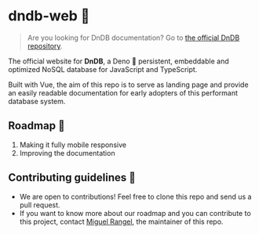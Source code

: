 # dndb-web 🦕

> Are you looking for DnDB documentation? Go to [the official DnDB repository](https://github.com/denyncrawford/dndb).

The official website for **DnDB**, a Deno 🦕 persistent, embeddable and optimized 
NoSQL database for JavaScript and TypeScript.

Built with Vue, the aim of this repo is to serve as landing page and provide an easily readable documentation 
for early adopters of this performant database system.

## Roadmap :car:

1. Making it fully mobile responsive
2. Improving the documentation

## Contributing guidelines :raising_hand:

* We are open to contributions! Feel free to clone this repo and send us a pull request.
* If you want to know more about our roadmap and you can contribute to this project, contact
  [Miguel Rangel](https://github.com/denyncrawford), the maintainer of this repo.
